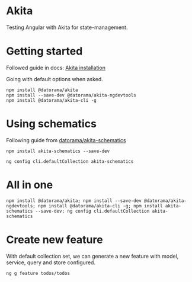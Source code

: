# Akita
Testing Angular with Akita for state-management.

# Getting started
Followed guide in docs: [Akita installation](https://netbasal.gitbook.io/akita/getting-started/installation)

Going with default options when asked.

```
npm install @datorama/akita
npm install --save-dev @datorama/akita-ngdevtools
npm install @datorama/akita-cli -g
```

# Using schematics
Following guide from [datorama/akita-schematics](https://github.com/datorama/akita-schematics)

```
npm install akita-schematics --save-dev

ng config cli.defaultCollection akita-schematics
```

# All in one
```
npm install @datorama/akita; npm install --save-dev @datorama/akita-ngdevtools; npm install @datorama/akita-cli -g; npm install akita-schematics --save-dev; ng config cli.defaultCollection akita-schematics
```

# Create new feature
With default collection set, we can generate a new feature with model, service, query and store configured.

```
ng g feature todos/todos
```
